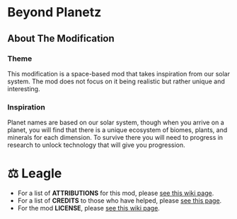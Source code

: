 # Beyond Planetz

## About The Modification
### Theme
This modification is a space-based mod that takes inspiration from our solar system. The mod does not focus on it being realistic but rather unique and interesting. 

### Inspiration
Planet names are based on our solar system, though when you arrive on a planet, you will find that there is a unique ecosystem of biomes, plants, and minerals for each dimension. To survive there you will need to progress in research to unlock technology that will give you progression.

# ⚖ Leagle
- For a list of **ATTRIBUTIONS** for this mod, please [see this wiki page](https://github.com/northwesttrees-gaming/BeyondPlanetz/wiki/Attributions).
- For a list of **CREDITS** to those who have helped, please [see this page](https://github.com/northwesttrees-gaming/BeyondPlanetz/wiki/Credits).
- For the mod **LICENSE**, please [see this wiki page](https://github.com/northwesttrees-gaming/BeyondPlanetz/wiki/License).
